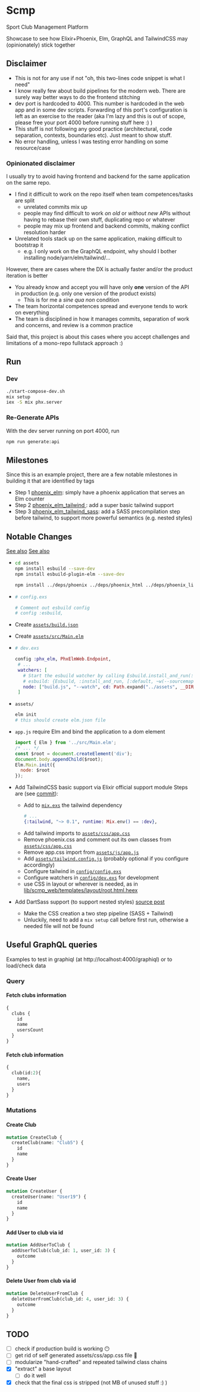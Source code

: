 # Scmp

Sport Club Management Platform

Showcase to see how Elixir+Phoenix, Elm, GraphQL and TailwindCSS may (opinionately) stick together

## Disclaimer

 * This is not for any use if not "oh, this two-lines code snippet is what I need"
 * I know really few about build pipelines for the modern web. There are surely way better ways to do the frontend stitching
 * dev port is hardcoded to 4000. This number is hardcoded in the web app and in some dev scripts. Forwarding of this port's configuration is left as an exercise to the reader (aka I'm lazy and this is out of scope, please free your port 4000 before running stuff here :) )
 * This stuff is not following any good practice (architectural, code separation, contexts, boundaries etc). Just meant to show stuff.
 * No error handling, unless I was testing error handling on some resource/case

### Opinionated disclaimer

I usually try to avoid having frontend and backend for the same application on the same repo.

 * I find it difficult to work on the repo itself when team competences/tasks are split
   * unrelated commits mix up
   * people may find difficult to work _on old_ or _without new_ APIs without having to rebase their own stuff, duplicating repo or whatever
   * people may mix up frontend and backend commits, making conflict resolution harder
 * Unrelated tools stack up on the same application, making difficult to bootstrap it
   * e.g. I only work on the GraphQL endpoint, why should I bother installing node/yarn/elm/tailwind/...

However, there are cases where the DX is actually faster and/or the product iteration is better

 * You already know and accept you will have only __one__ version of the API in production (e.g. only one version of the product exists)
   * This is for me a _sine qua non_ condition
 * The team horizontal competences spread and everyone tends to work on everything
 * The team is disciplined in how it manages commits, separation of work and concerns, and review is a common practice

Said that, this project is about this cases where you accept challenges and limitations of a mono-repo fullstack approach :)

## Run

### Dev

``` bash
./start-compose-dev.sh
mix setup
iex -S mix phx.server
```

### Re-Generate APIs

With the dev server running on port 4000, run

``` bash
npm run generate:api
```

## Milestones

Since this is an example project, there are a few notable milestones in building it that are identified by tags

 - Step 1 [phoenix_elm](https://github.com/zoten/phx_elm_tailwind_graphql/releases/tag/phoenix_elm): simply have a phoenix application that serves an Elm counter
 - Step 2 [phoenix_elm_tailwind ](https://github.com/zoten/phx_elm_tailwind_graphql/releases/tag/phoenix_elm_tailwind): add a super basic tailwind support
 - Step 3 [phoenix_elm_tailwind_sass](https://github.com/zoten/phx_elm_tailwind_graphql/releases/tag/phoenix_elm_tailwind_sass ): add a SASS precompilation step before tailwind, to support more powerful semantics (e.g. nested styles)

## Notable Changes

[See also](https://hexdocs.pm/phoenix/asset_management.html#content)
[See also](https://pragmaticstudio.com/tutorials/adding-tailwind-css-to-phoenix)

 - 
    ``` bash
    cd assets
    npm install esbuild --save-dev
    npm install esbuild-plugin-elm --save-dev

    npm install ../deps/phoenix ../deps/phoenix_html ../deps/phoenix_live_view --save
    ```

 -
   ``` elixir
   # config.exs

   # Comment out esbuild config
   # config :esbuild,
   ```
  
 - Create [`assets/build.json`](./assets/build.json)
 - Create [`assets/src/Main.elm`](./assets/src/Main.elm)

 -
   ``` elixir
   # dev.exs

   config :phx_elm, PhxElmWeb.Endpoint,
    # ...
    watchers: [
      # Start the esbuild watcher by calling Esbuild.install_and_run(:default, args)
      # esbuild: {Esbuild, :install_and_run, [:default, ~w(--sourcemap=inline --watch)]}
      node: ["build.js", "--watch", cd: Path.expand("../assets", __DIR__)]
    ]
   ```
  
  - `assets/`
    ``` bash
    elm init
    # this should create elm.json file
    ```

  - `app.js`
    require Elm and bind the application to a dom element

    ``` javascript
    import { Elm } from '../src/Main.elm';
    /* ... */
    const $root = document.createElement('div');
    document.body.appendChild($root);
    Elm.Main.init({
      node: $root
    });

    ```

  - Add TailwindCSS basic support via Elixir official support module
    Steps are (see [commit](https://github.com/zoten/phx_elm_tailwind_graphql/commit/a1c01d1cee61e75c4662b4ac1065f1d92bdc4af0)):
    - Add to [`mix.exs`](./mix.exs) the tailwind dependency
      ``` elixir
      # ...
      {:tailwind, "~> 0.1", runtime: Mix.env() == :dev},
      ```
    - Add tailwind imports to [`assets/css/app.css`](./assets/css/app.css)
    - Remove phoenix.css and comment out its own classes from [`assets/css/app.css`](./assets/css/app.css)
    - Remove app.css import from [`assets/js/app.js`](./assets/js/app.js)
    - Add [`assets/tailwind.config.js`](./assets/tailwind.config.js) (probably optional if you configure accordingly)
    - Configure tailwind in [`config/config.exs`](./config/config.exs)
    - Configure watchers in [`config/dev.exs`](./config/dev.exs) for development
    - use CSS in layout or wherever is needed, as in [lib/scmp_web/templates/layout/root.html.heex](lib/scmp_web/templates/layout/root.html.heex)
  
  - Add DartSass support (to support nested styles) [source post](https://pragmaticstudio.com/tutorials/adding-tailwind-css-to-phoenix)
    - Make the CSS creation a two step pipeline (SASS + Tailwind)
    - Unluckily, need to add a `mix setup` call before first run, otherwise a needed file will not be found

## Useful GraphQL queries

Examples to test in graphiql (at http://localhost:4000/graphiql) or to load/check data

### Query

#### Fetch clubs information

``` graphql
{
  clubs {
    id
    name
    usersCount
  }
}
```

#### Fetch club information

``` graphql
{
  club(id:2){
    name,
    users
  }
}
```

### Mutations

#### Create Club

``` graphql
mutation CreateClub {
  createClub(name: "Club5") {
    id
    name
  }
}
```

#### Create User

``` graphql
mutation CreateUser {
  createUser(name: "User19") {
    id
    name
  }
}
```

#### Add User to club via id

``` graphql
mutation AddUserToClub {
  addUserToClub(club_id: 1, user_id: 3) {
    outcome
  }
}
```

#### Delete User from club via id

``` graphql
mutation DeleteUserFromClub {
  deleteUserFromClub(club_id: 4, user_id: 3) {
    outcome
  }
}
```

## TODO

 - [ ] check if production build is working 😶
 - [ ] get rid of self generated assets/css/app.css file 🤨
 - [ ] modularize "hand-crafted" and repeated tailwind class chains
 - [x] "extract" a base layout
   - [ ] do it well
 - [x] check that the final css is stripped (not MB of unused stuff :) )
